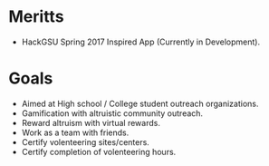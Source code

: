 # Meritts
- HackGSU Spring 2017 Inspired App (Currently in Development).

# Goals
* Aimed at High school / College student outreach organizations.
* Gamification with altruistic community outreach.
* Reward altruism with virtual rewards.
* Work as a team with friends.
* Certify volenteering sites/centers.
* Certify completion of volenteering hours.
